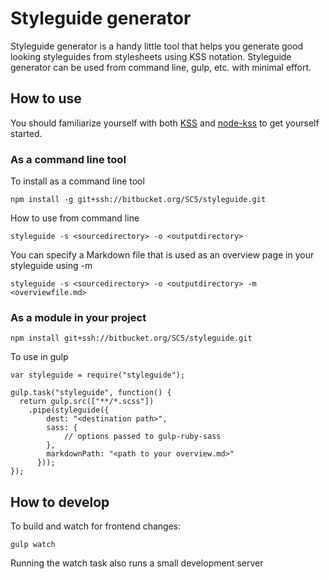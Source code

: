 # Styleguide generator

Styleguide generator is a handy little tool that helps you generate good looking
styleguides from stylesheets using KSS notation. Styleguide generator can be
used from command line, gulp, etc. with minimal effort.

## How to use

You should familiarize yourself with both [KSS](https://github.com/kneath/kss)
and [node-kss](https://github.com/kss-node/kss-node) to get yourself started.

### As a command line tool

To install as a command line tool

    npm install -g git+ssh://bitbucket.org/SC5/styleguide.git

How to use from command line

    styleguide -s <sourcedirectory> -o <outputdirectory>

You can specify a Markdown file that is used as an overview page in your
styleguide using -m

    styleguide -s <sourcedirectory> -o <outputdirectory> -m <overviewfile.md>

### As a module in your project

    npm install git+ssh://bitbucket.org/SC5/styleguide.git

To use in gulp

    var styleguide = require("styleguide");
    
    gulp.task("styleguide", function() {
      return gulp.src(["**/*.scss"])
        .pipe(styleguide({
            dest: "<destination path>",
            sass: {
                // options passed to gulp-ruby-sass
            },
            markdownPath: "<path to your overview.md>"
          }));
    });

## How to develop

To build and watch for frontend changes:

    gulp watch

Running the watch task also runs a small development server